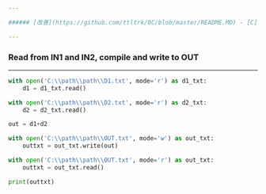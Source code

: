 ```yaml
---

###### [改善](https://github.com/ttltrk/0C/blob/master/README.MD) - [C](https://github.com/ttltrk/PRG/blob/master/CODING.MD) - [scripts](https://github.com/ttltrk/PRG/blob/master/APPS.MD)

---
```


### Read from IN1 and IN2, compile and write to OUT

---

```python
with open('C:\\path\\path\\D1.txt', mode='r') as d1_txt:
    d1 = d1_txt.read()

with open('C:\\path\\path\\D2.txt', mode='r') as d2_txt:
    d2 = d2_txt.read()

out = d1+d2

with open('C:\\path\\path\\OUT.txt', mode='w') as out_txt:
    outtxt = out_txt.write(out)

with open('C:\\path\\path\\OUT.txt', mode='r') as out_txt:
    outtxt = out_txt.read()

print(outtxt)
```
